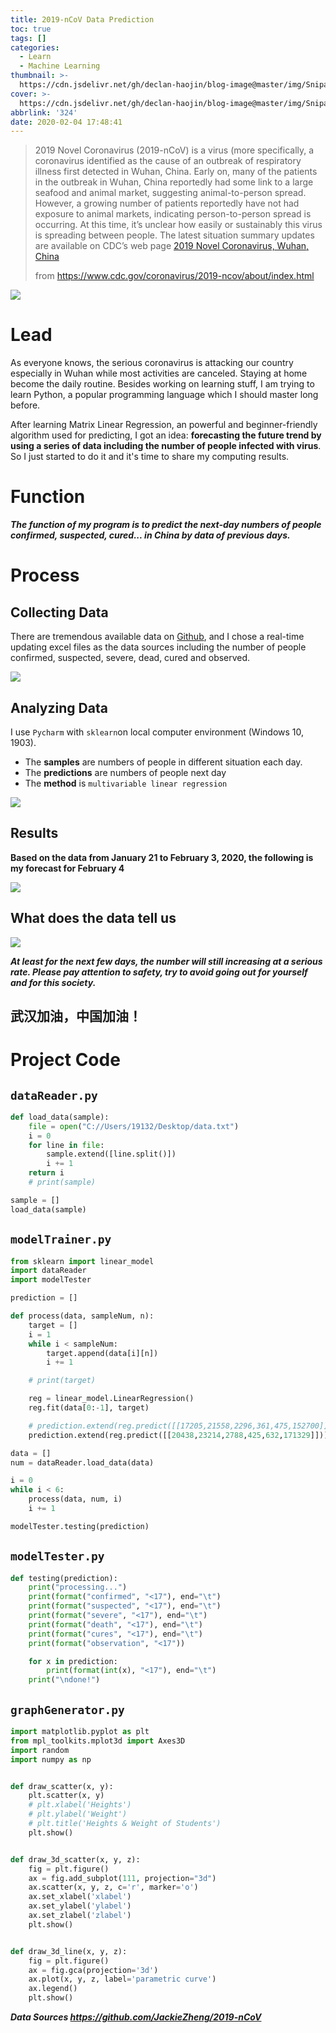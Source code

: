 ```yaml
---
title: 2019-nCoV Data Prediction
toc: true
tags: []
categories:
  - Learn
  - Machine Learning
thumbnail: >-
  https://cdn.jsdelivr.net/gh/declan-haojin/blog-image@master/img/Snipaste_2020-03-06_18-29-11.png
cover: >-
  https://cdn.jsdelivr.net/gh/declan-haojin/blog-image@master/img/Snipaste_2020-03-06_18-29-11.png
abbrlink: '324'
date: 2020-02-04 17:48:41
---
```


> 2019 Novel Coronavirus (2019-nCoV) is a virus (more specifically, a coronavirus identified as the cause of an outbreak of respiratory illness first detected in Wuhan, China. Early on, many of the patients in the outbreak in Wuhan, China reportedly had some link to a large seafood and animal market, suggesting animal-to-person spread. However, a growing number of patients reportedly have not had exposure to animal markets, indicating person-to-person spread is occurring. At this time, it’s unclear how easily or sustainably this virus is spreading between people.  The latest situation summary updates are available on CDC’s web page  [2019 Novel Coronavirus, Wuhan, China](https://www.cdc.gov/coronavirus/2019-ncov/index.html)
>
> from https://www.cdc.gov/coronavirus/2019-ncov/about/index.html

![](https://pic.downk.cc/item/5e39539d2fb38b8c3ca5f40c.png)

# Lead

As everyone knows, the serious coronavirus is attacking our country especially in Wuhan while most activities are canceled. Staying at home become the daily routine. Besides working on learning stuff, I am trying to learn Python, a popular programming language which I should master long before. 

After learning Matrix Linear Regression, an powerful and beginner-friendly algorithm used for predicting, I got an idea: **forecasting the future trend by using a series of data including the number of people infected with virus**. So I just started to do it and it's time to share my computing results.

<!--more-->

# Function

***The function of my program is to predict the next-day numbers of people confirmed, suspected, cured... in China by data of previous days.***

# Process

## Collecting Data

There are tremendous available data on [Github](github.io), and I chose a real-time updating excel files as the data sources including the number of people confirmed, suspected, severe, dead, cured and observed. 

![](https://pic.downk.cc/item/5e395a672fb38b8c3ca6a512.png)

## Analyzing Data

I use `Pycharm` with `sklearn`on local computer environment (Windows 10, 1903). 

- The **samples** are numbers of people in different situation each day.
- The **predictions** are numbers of people next day
- The **method** is `multivariable linear regression`

![](https://pic.downk.cc/item/5e395bf02fb38b8c3ca6cab4.png)

## Results

**Based on the data from January 21 to February 3, 2020, the following is my forecast for February 4**

![](https://pic.downk.cc/item/5e39537e2fb38b8c3ca5f0d7.png)

## What does the data tell us

![](https://pic.downk.cc/item/5e39539d2fb38b8c3ca5f40c.png)

***At least for the next few days, the number will still increasing at a serious rate. Please pay attention to safety, try to avoid going out for yourself and for this society.***

## 武汉加油，中国加油！



# Project Code

## `dataReader.py`

```python
def load_data(sample):
    file = open("C://Users/19132/Desktop/data.txt")
    i = 0
    for line in file:
        sample.extend([line.split()])
        i += 1
    return i
    # print(sample)

sample = []
load_data(sample)
```

## `modelTrainer.py`

```python
from sklearn import linear_model
import dataReader
import modelTester

prediction = []

def process(data, sampleNum, n):
    target = []
    i = 1
    while i < sampleNum:
        target.append(data[i][n])
        i += 1

    # print(target)

    reg = linear_model.LinearRegression()
    reg.fit(data[0:-1], target)

    # prediction.extend(reg.predict([[17205,21558,2296,361,475,152700]]))
    prediction.extend(reg.predict([[20438,23214,2788,425,632,171329]]))

data = []
num = dataReader.load_data(data)

i = 0
while i < 6:
    process(data, num, i)
    i += 1

modelTester.testing(prediction)
```

## `modelTester.py`

```python
def testing(prediction):
    print("processing...")
    print(format("confirmed", "<17"), end="\t")
    print(format("suspected", "<17"), end="\t")
    print(format("severe", "<17"), end="\t")
    print(format("death", "<17"), end="\t")
    print(format("cures", "<17"), end="\t")
    print(format("observation", "<17"))

    for x in prediction:
        print(format(int(x), "<17"), end="\t")
    print("\ndone!")
```

## `graphGenerator.py`

```python
import matplotlib.pyplot as plt
from mpl_toolkits.mplot3d import Axes3D
import random
import numpy as np


def draw_scatter(x, y):
    plt.scatter(x, y)
    # plt.xlabel('Heights')
    # plt.ylabel('Weight')
    # plt.title('Heights & Weight of Students')
    plt.show()


def draw_3d_scatter(x, y, z):
    fig = plt.figure()
    ax = fig.add_subplot(111, projection="3d")
    ax.scatter(x, y, z, c='r', marker='o')
    ax.set_xlabel('xlabel')
    ax.set_ylabel('ylabel')
    ax.set_zlabel('zlabel')
    plt.show()


def draw_3d_line(x, y, z):
    fig = plt.figure()
    ax = fig.gca(projection='3d')
    ax.plot(x, y, z, label='parametric curve')
    ax.legend()
    plt.show()
```

***Data Sources https://github.com/JackieZheng/2019-nCoV***

